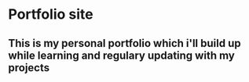 # Portfolio site

## This is my personal portfolio which i'll build up while learning and regulary updating with my projects
